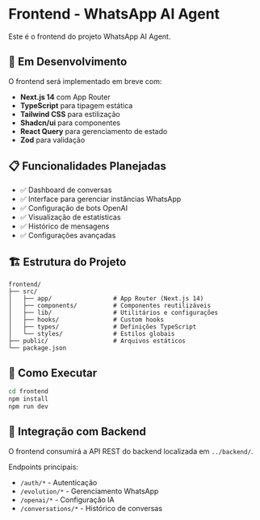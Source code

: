 # Frontend - WhatsApp AI Agent

Este é o frontend do projeto WhatsApp AI Agent.

## 🚧 Em Desenvolvimento

O frontend será implementado em breve com:

- **Next.js 14** com App Router
- **TypeScript** para tipagem estática
- **Tailwind CSS** para estilização
- **Shadcn/ui** para componentes
- **React Query** para gerenciamento de estado
- **Zod** para validação

## 📋 Funcionalidades Planejadas

- ✅ Dashboard de conversas
- ✅ Interface para gerenciar instâncias WhatsApp
- ✅ Configuração de bots OpenAI
- ✅ Visualização de estatísticas
- ✅ Histórico de mensagens
- ✅ Configurações avançadas

## 🏗️ Estrutura do Projeto

```
frontend/
├── src/
│   ├── app/                 # App Router (Next.js 14)
│   ├── components/          # Componentes reutilizáveis
│   ├── lib/                 # Utilitários e configurações
│   ├── hooks/               # Custom hooks
│   ├── types/               # Definições TypeScript
│   └── styles/              # Estilos globais
├── public/                  # Arquivos estáticos
└── package.json
```

## 🚀 Como Executar

```bash
cd frontend
npm install
npm run dev
```

## 🔗 Integração com Backend

O frontend consumirá a API REST do backend localizada em `../backend/`.

Endpoints principais:
- `/auth/*` - Autenticação
- `/evolution/*` - Gerenciamento WhatsApp
- `/openai/*` - Configuração IA
- `/conversations/*` - Histórico de conversas
